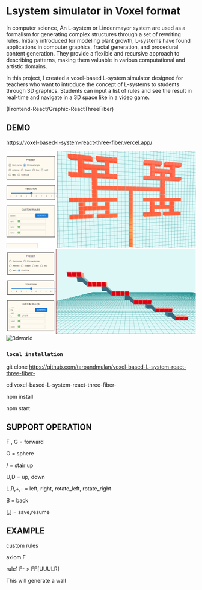 # Lsystem simulator in Voxel format

In computer science, An L-system or Lindenmayer system are used as a formalism for generating complex structures through a set of rewriting rules. Initially introduced for modeling plant growth, L-systems have found applications in computer graphics, fractal generation, and procedural content generation. They provide a flexible and recursive approach to describing patterns, making them valuable in various computational and artistic domains.


In this project, I created a voxel-based L-system simulator designed for teachers who want to introduce the concept of L-systems to students through 3D graphics. Students can input a list of rules and see the result in real-time and navigate in a 3D space like in a video game. 

(Frontend-React/Graphic-ReactThreeFiber)

## DEMO

https://voxel-based-l-system-react-three-fiber.vercel.app/

![demo](https://github.com/taroandmulan/voxel-based-L-system-react-three-fiber-/blob/master/src/img/demo.png)
![demo](https://github.com/taroandmulan/voxel-based-L-system-react-three-fiber-/blob/master/src/img/custom.png)
![3dworld](https://github.com/TaroAndMulan/voxel-based-L-system-react-three-fiber-/blob/master/public/3d.gif)

### `local installation`

git clone https://github.com/taroandmulan/voxel-based-L-system-react-three-fiber-

cd voxel-based-L-system-react-three-fiber-

npm install

npm start


## SUPPORT OPERATION

F , G  = forward

O = sphere

/  = stair up 

U,D = up, down

L,R,+,- = left, right, rotate_left, rotate_right

B = back

[,] = save,resume


## EXAMPLE

custom rules

axiom     F

rule1     F- > FF[UUULR]

This will generate a wall

